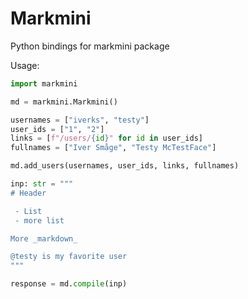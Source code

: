 # Markmini

Python bindings for markmini package

Usage:

```py
import markmini

md = markmini.Markmini()

usernames = ["iverks", "testy"]
user_ids = ["1", "2"]
links = [f"/users/{id}" for id in user_ids]
fullnames = ["Iver Småge", "Testy McTestFace"]

md.add_users(usernames, user_ids, links, fullnames)

inp: str = """
# Header

 - List
 - more list

More _markdown_

@testy is my favorite user
"""

response = md.compile(inp)
```
